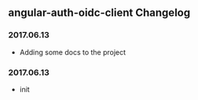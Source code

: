 ## angular-auth-oidc-client Changelog

<a name="2017.06.13"></a>
### 2017.06.13
* Adding some docs to the project


<a name="2017.06.13"></a>
### 2017.06.13
* init

